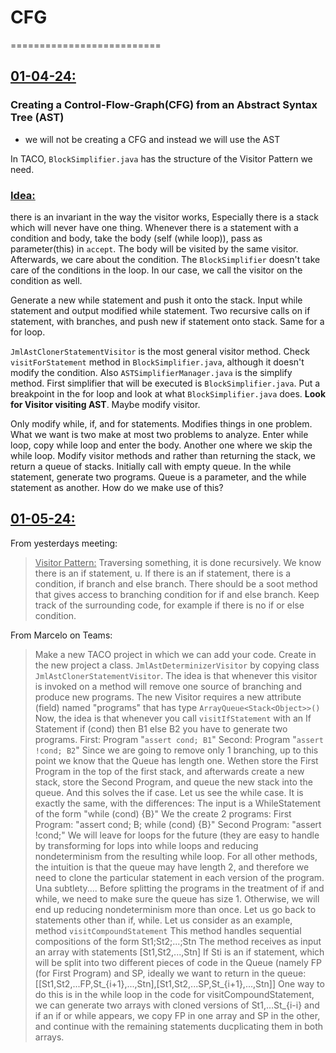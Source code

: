 # CFG

==========================

## <u>01-04-24:</u>

### Creating a Control-Flow-Graph(CFG) from an Abstract Syntax Tree (AST)

- we will not be creating a CFG and instead we will use the AST

In TACO, `BlockSimplifier.java` has the structure of the Visitor Pattern we need.

### <u>Idea:</u>

there is an invariant in the way the visitor works, Especially there is a stack which will never have one thing. Whenever there is a statement with a condition and body, take the body (self (while loop)), pass as parameter(this) in `accept`. The body will be visited by the same visitor. Afterwards, we care about the condition. The `BlockSimplifier` doesn't take care of the conditions in the loop. In our case, we call the visitor on the condition as well.

Generate a new while statement and push it onto the stack. Input while statement and output modified while statement. Two recursive calls on if statement, with branches, and push new if statement onto stack. Same for a for loop.

`JmlAstClonerStatementVisitor` is the most general visitor method. Check `visitForStatement` method in `BlockSimplifier.java`, although it doesn't modify the condition. Also `ASTSimplifierManager.java` is the simplify method. First simplifier that will be executed is `BlockSimplifier.java`. Put a breakpoint in the for loop and look at what `BlockSimplifier.java` does. **Look for Visitor visiting AST**. Maybe modify visitor.

Only modify while, if, and for statements. Modifies things in one problem. What we want is two make at most two problems to analyze. Enter while loop, copy while loop and enter the body. Another one where we skip the while loop. Modify visitor methods and rather than returning the stack, we return a queue of stacks. Initially call with empty queue. In the while statement, generate two programs. Queue is a parameter, and the while statement as another. How do we make use of this?

## <u>01-05-24:</u>

From yesterdays meeting:

><u>Visitor Pattern:</u>
Traversing something, it is done recursively. We know there is an if statement, u. If there is an if statement, there is a condition, if branch and else branch. There should be a soot method that gives access to branching condition for if and else branch. Keep track of the surrounding code, for example if there is no if or else condition.

From Marcelo on Teams:

>Make a new TACO project in which we can add your code.
Create in the new project a class.
`JmlAstDeterminizerVisitor` by copying class `JmlAstClonerStatementVisitor`.
The idea is that whenever this visitor is invoked on a method will remove one source of branching and produce new programs.
The new Visitor requires a new attribute (field) named "programs" that has type `ArrayQueue<Stack<Object>>()`
Now, the idea is that whenever you call 
`visitIfStatement` with an If Statement if (cond) then B1 else B2 you have to generate two programs.
First: Program "`assert cond; B1`"
Second: Program "`assert !cond; B2`"
Since we are going to remove only 1 branching, up to this point we know that the Queue has length one. Wethen store the First Program in the top of the first stack, and afterwards create a new stack, store the Second Program, and queue the new stack into the queue.
And this solves the if case.
Let us see the while case.
It is exactly the same, with the differences:
The input is a WhileStatement of the form "while (cond) {B}"
We the create 2 programs:
First Program: "assert cond; B; while (cond) {B}"
Second Program: "assert !cond;"
We will leave for loops for the future (they are easy to handle by transforming for lops into while loops and reducing nondeterminism from the resulting while loop.
For all other methods, the intuition is that the queue may have length 2, and therefore we need to clone the particular statement in each version of the program.
Una subtlety.... Before splitting the programs in the treatment of if and while, we need to make sure the queue has size 1. Otherwise, we will end up reducing nondeterminism more than once.
Let us go back to statements other than if, while.
Let us consider as an example, method 
`visitCompoundStatement`
This method handles sequential compositions of the form St1;St2;...;Stn
The method receives as input an array with statements [St1,St2,...,Stn]
If Sti is an if statement, which will be split into two different pieces of code in the Queue (namely FP (for First Program) and SP, ideally we want to return in the queue:
[[St1,St2,...FP,St_{i+1},...,Stn],[St1,St2,...SP,St_{i+1},...,Stn]]
One way to do this is in the while loop in the code for visitCompoundStatement, we can generate two arrays with cloned versions of St1,...St_{i-i} and if an if or while appears, we copy FP in one  array and SP in the other, and continue with the remaining statements ducplicating them in both arrays.